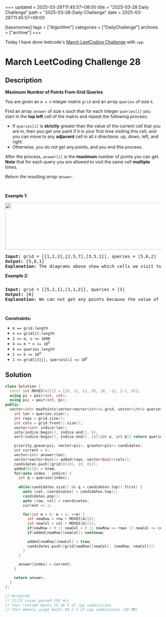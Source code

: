 +++
updated = 2025-03-28T11:45:57+08:00
title = "2025-03-28 Daily Challenge"
path = "2025-03-28-Daily-Challenge"
date = 2025-03-28T11:45:57+08:00

[taxonomies]
tags = ["Algorithm"]
categories = ["DailyChallenge"]
archives = ["archive"]
+++

Today I have done leetcode's [March LeetCoding Challenge](https://leetcode.com/problems/maximum-number-of-points-from-grid-queries/) with `cpp`.

<!-- more -->

# March LeetCoding Challenge 28

## Description

**Maximum Number of Points From Grid Queries**

<p>You are given an <code>m x n</code> integer matrix <code>grid</code> and an array <code>queries</code> of size <code>k</code>.</p>

<p>Find an array <code>answer</code> of size <code>k</code> such that for each integer <code>queries[i]</code> you start in the <strong>top left</strong> cell of the matrix and repeat the following process:</p>

<ul>
	<li>If <code>queries[i]</code> is <strong>strictly</strong> greater than the value of the current cell that you are in, then you get one point if it is your first time visiting this cell, and you can move to any <strong>adjacent</strong> cell in all <code>4</code> directions: up, down, left, and right.</li>
	<li>Otherwise, you do not get any points, and you end this process.</li>
</ul>

<p>After the process, <code>answer[i]</code> is the <strong>maximum</strong> number of points you can get. <strong>Note</strong> that for each query you are allowed to visit the same cell <strong>multiple</strong> times.</p>

<p>Return <em>the resulting array</em> <code>answer</code>.</p>

<p>&nbsp;</p>
<p><strong class="example">Example 1:</strong></p>
<img alt="" src="https://assets.leetcode.com/uploads/2025/03/15/image1.png" style="width: 571px; height: 152px;" />
<pre>
<strong>Input:</strong> grid = [[1,2,3],[2,5,7],[3,5,1]], queries = [5,6,2]
<strong>Output:</strong> [5,8,1]
<strong>Explanation:</strong> The diagrams above show which cells we visit to get points for each query.</pre>

<p><strong class="example">Example 2:</strong></p>
<img alt="" src="https://assets.leetcode.com/uploads/2022/10/20/yetgriddrawio-2.png" />
<pre>
<strong>Input:</strong> grid = [[5,2,1],[1,1,2]], queries = [3]
<strong>Output:</strong> [0]
<strong>Explanation:</strong> We can not get any points because the value of the top left cell is already greater than or equal to 3.
</pre>

<p>&nbsp;</p>
<p><strong>Constraints:</strong></p>

<ul>
	<li><code>m == grid.length</code></li>
	<li><code>n == grid[i].length</code></li>
	<li><code>2 &lt;= m, n &lt;= 1000</code></li>
	<li><code>4 &lt;= m * n &lt;= 10<sup>5</sup></code></li>
	<li><code>k == queries.length</code></li>
	<li><code>1 &lt;= k &lt;= 10<sup>4</sup></code></li>
	<li><code>1 &lt;= grid[i][j], queries[i] &lt;= 10<sup>6</sup></code></li>
</ul>


## Solution

``` cpp
class Solution {
  const int MOVES[4][2] = {{0, 1}, {1, 0}, {0, -1}, {-1, 0}};
  using pi = pair<int, int>;
  using pii = pair<int, pi>;
public:
  vector<int> maxPoints(vector<vector<int>>& grid, vector<int>& queries) {
    int len = queries.size();
    int rows = grid.size();
    int cols = grid.front().size();
    vector<int> indice(len);
    iota(indice.begin(), indice.end(), 0);
    sort(indice.begin(), indice.end(), [&](int a, int b){ return queries[a] < queries[b]; });

    priority_queue<pii, vector<pii>, greater<pii>> candidates;
    int current = 0;
    vector<int> answer(len);
    vector<vector<bool>> added(rows, vector<bool>(cols));
    candidates.push({grid[0][0], {0, 0}});
    added[0][0] = true;
    for(auto index : indice) {
      int q = queries[index];
      
      while(candidates.size() && q > candidates.top().first) {
        auto [val, coordinates] = candidates.top();
        candidates.pop();
        auto [row, col] = coordinates;
        current += 1;

        for(int m = 0; m < 4; ++m) {
          int newRow = row + MOVES[m][0];
          int newCol = col + MOVES[m][1];
          if(newRow < 0 || newCol < 0 || newRow >= rows || newCol >= cols) continue;
          if(added[newRow][newCol]) continue;

          added[newRow][newCol] = true;
          candidates.push({grid[newRow][newCol], {newRow, newCol}});
        }
      }

      answer[index] = current;
    }

    return answer;
  }
};

// Accepted
// 21/21 cases passed (91 ms)
// Your runtime beats 75.36 % of cpp submissions
// Your memory usage beats 94.2 % of cpp submissions (39 MB)
```
